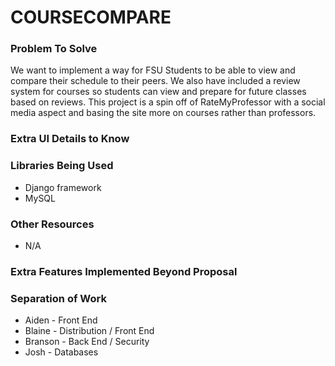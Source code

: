 # COURSECOMPARE

### Problem To Solve

We want to implement a way for FSU Students to be able to view and compare their schedule to their peers. We also have included a review system for courses so students can view and prepare for future classes based on reviews. This project is a spin off of RateMyProfessor with a social media aspect and basing the site more on courses rather than professors.

### Extra UI Details to Know

### Libraries Being Used
- Django framework
- MySQL
### Other Resources
- N/A
### Extra Features Implemented Beyond Proposal

### Separation of Work
- Aiden - Front End
- Blaine - Distribution / Front End
- Branson - Back End / Security
- Josh - Databases